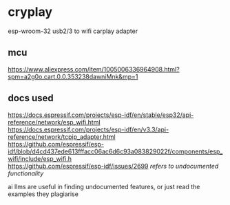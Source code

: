 # cryplay
esp-wroom-32 usb2/3 to wifi carplay adapter

## mcu
https://www.aliexpress.com/item/1005006336964908.html?spm=a2g0o.cart.0.0.353238dawniMnk&mp=1  

## docs used

https://docs.espressif.com/projects/esp-idf/en/stable/esp32/api-reference/network/esp_wifi.html  
https://docs.espressif.com/projects/esp-idf/en/v3.3/api-reference/network/tcpip_adapter.html  
https://github.com/espressif/esp-idf/blob/d4cd437ede613fffacc06ac6d6c93a083829022f/components/esp_wifi/include/esp_wifi.h  
https://github.com/espressif/esp-idf/issues/2699  *refers to undocumented functionality*

ai llms are useful in finding undocumented features, or just read the examples they plagiarise
